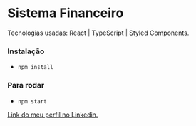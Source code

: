 # Sistema Financeiro

Tecnologias usadas: React | TypeScript | Styled Components. 

### Instalação
- `npm install`

### Para rodar 
- `npm start`

[Link do meu perfil no Linkedin.](https://www.linkedin.com/in/felipe-moises-4a1b58248/)
